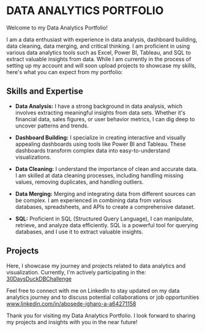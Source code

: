 # DATA ANALYTICS PORTFOLIO

Welcome to my Data Analytics Portfolio! 

I am a data enthusiast with experience in data analysis, dashboard building, data cleaning, data merging, and critical thinking. I am proficient in using various data analytics tools such as Excel, Power BI, Tableau, and SQL to extract valuable insights from data. While I am currently in the process of setting up my account and will soon upload projects to showcase my skills, here's what you can expect from my portfolio:

## Skills and Expertise

- **Data Analysis:** I have a strong background in data analysis, which involves extracting meaningful insights from data sets. Whether it's financial data, sales figures, or user behavior metrics, I can dig deep to uncover patterns and trends.

- **Dashboard Building:** I specialize in creating interactive and visually appealing dashboards using tools like Power BI and Tableau. These dashboards transform complex data into easy-to-understand visualizations.

- **Data Cleaning:** I understand the importance of clean and accurate data. I am skilled at data cleaning processes, including handling missing values, removing duplicates, and handling outliers.

- **Data Merging:** Merging and integrating data from different sources can be complex. I am experienced in combining data from various databases, spreadsheets, and APIs to create a comprehensive dataset.

- **SQL:** Proficient in SQL (Structured Query Language), I can manipulate, retrieve, and analyze data efficiently. SQL is a powerful tool for querying databases, and I use it to extract valuable insights.

## Projects 

Here, I showcase my journey and projects related to data analytics and visualization. Currently, I'm actively participating in the: [30DaysDuckDBChallenge](https://github.com/your-boseh-coder/30daysduckdbchallenge)

Feel free to connect with me on LinkedIn to stay updated on my data analytics journey and to discuss potential collaborations or job opportunities www.linkedin.com/in/abosede-igharo-a-a64271158

Thank you for visiting my Data Analytics Portfolio. I look forward to sharing my projects and insights with you in the near future!
